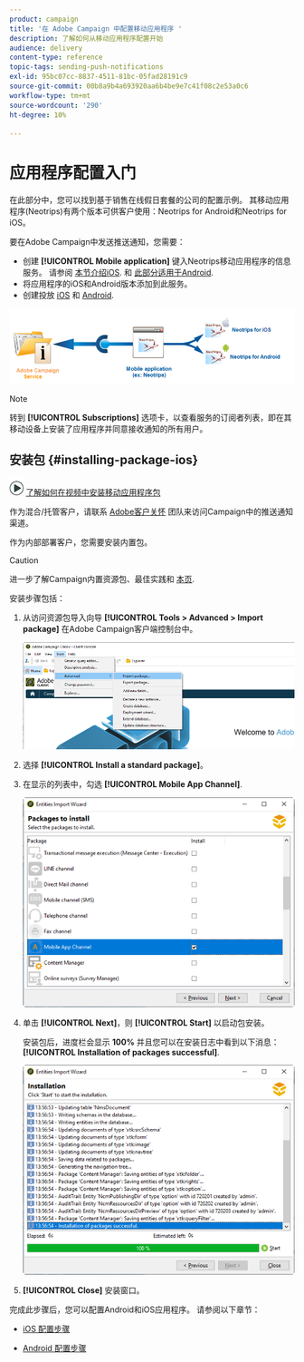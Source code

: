 ```yaml
---
product: campaign
title: '在 Adobe Campaign 中配置移动应用程序 '
description: 了解如何从移动应用程序配置开始
audience: delivery
content-type: reference
topic-tags: sending-push-notifications
exl-id: 95bc07cc-8837-4511-81bc-05fad28191c9
source-git-commit: 00b8a9b4a693920aa6b4be9e7c41f08c2e53a0c6
workflow-type: tm+mt
source-wordcount: '290'
ht-degree: 10%

---
```


# 应用程序配置入门

在此部分中，您可以找到基于销售在线假日套餐的公司的配置示例。 其移动应用程序(Neotrips)有两个版本可供客户使用：Neotrips for Android和Neotrips for iOS。

要在Adobe Campaign中发送推送通知，您需要：

* 创建 **[!UICONTROL Mobile application]** 键入Neotrips移动应用程序的信息服务。 请参阅 [本节介绍iOS](configuring-the-mobile-application.md#configuring-ios-service). 和 [此部分适用于Android](configuring-the-mobile-application-android.md#configuring-android-service).
* 将应用程序的iOS和Android版本添加到此服务。
* 创建投放 [iOS](create-notifications-ios.md) 和 [Android](create-notifications-android.md).

![](assets/nmac_service_diagram.png)

>[!NOTE]
>
>转到 **[!UICONTROL Subscriptions]** 选项卡，以查看服务的订阅者列表，即在其移动设备上安装了应用程序并同意接收通知的所有用户。

## 安装包 {#installing-package-ios}

![](assets/do-not-localize/how-to-video.png) [了解如何在视频中安装移动应用程序包](https://experienceleague.adobe.com/docs/campaign-classic-learn/tutorials/sending-messages/push-channel/installing-the-mobile-app-channel.html?lang=en#sending-messages)

作为混合/托管客户，请联系 [Adobe客户关怀](https://helpx.adobe.com/cn/enterprise/admin-guide.html/enterprise/using/support-for-experience-cloud.ug.html) 团队来访问Campaign中的推送通知渠道。

作为内部部署客户，您需要安装内置包。

>[!CAUTION]
>
>进一步了解Campaign内置资源包、最佳实践和 [本页](../../installation/using/installing-campaign-standard-packages.md).

安装步骤包括：

1. 从访问资源包导入向导 **[!UICONTROL Tools > Advanced > Import package]** 在Adobe Campaign客户端控制台中。

   ![](assets/package_ios.png)

1. 选择 **[!UICONTROL Install a standard package]**。

1. 在显示的列表中，勾选 **[!UICONTROL Mobile App Channel]**.

   ![](assets/package_ios_2.png)

1. 单击 **[!UICONTROL Next]**，则 **[!UICONTROL Start]** 以启动包安装。

   安装包后，进度栏会显示 **100%** 并且您可以在安装日志中看到以下消息： **[!UICONTROL Installation of packages successful]**.

   ![](assets/package_ios_3.png)

1. **[!UICONTROL Close]** 安装窗口。

完成此步骤后，您可以配置Android和iOS应用程序。
请参阅以下章节：

* [iOS 配置步骤](configuring-the-mobile-application.md)

* [Android 配置步骤](configuring-the-mobile-application-android.md)
